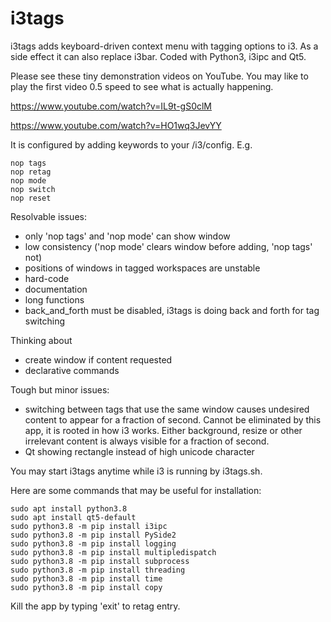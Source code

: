 # i3tags
i3tags adds keyboard-driven context menu with tagging options
to i3. As a side effect it can also replace i3bar.
Coded with Python3, i3ipc and Qt5.

Please see these tiny demonstration videos on YouTube.
You may like to play the first video 0.5 speed to see what is actually happening.

https://www.youtube.com/watch?v=IL9t-gS0clM

https://www.youtube.com/watch?v=HO1wq3JevYY

It is configured by adding keywords to your /i3/config. E.g.

    nop tags
    nop retag
    nop mode
    nop switch
    nop reset

Resolvable issues:
- only 'nop tags' and 'nop mode' can show window
- low consistency ('nop mode' clears window before adding,
 'nop tags' not)
- positions of windows in tagged workspaces are unstable
- hard-code
- documentation
- long functions
- back_and_forth must be disabled, i3tags is doing back and
forth for tag switching

Thinking about
- create window if content requested
- declarative commands

Tough but minor issues:
- switching between tags that use the same window causes
undesired content to appear for a fraction of second. Cannot be
eliminated by this app, it is rooted in how i3 works.
Either background, resize or other irrelevant content is always
visible for a fraction of second.
- Qt showing rectangle instead of high unicode character
    
You may start i3tags anytime while i3 is running by i3tags.sh.

Here are some commands that may be useful for installation:

    sudo apt install python3.8
    sudo apt install qt5-default
    sudo python3.8 -m pip install i3ipc
    sudo python3.8 -m pip install PySide2
    sudo python3.8 -m pip install logging
    sudo python3.8 -m pip install multipledispatch
    sudo python3.8 -m pip install subprocess
    sudo python3.8 -m pip install threading
    sudo python3.8 -m pip install time
    sudo python3.8 -m pip install copy

Kill the app by typing 'exit' to retag entry.
